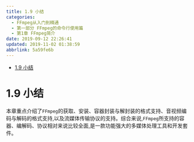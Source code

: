 ```yaml
---
title: 1.9 小结
categories: 
  - FFmpeg从入门到精通
  - 第一部分 FFmpeg的命令行使用篇
  - 第1章 FFmpeg简介
date: 2019-09-12 22:26:41
updated: 2019-11-02 01:38:59
abbrlink: 5a59fe6b
---
```

- [1.9 小结](/ReadingNotes/5a59fe6b/#1-9-小结)

<!--more-->
<script src="https://cdn.bootcss.com/jquery/3.4.0/jquery.slim.min.js"></script>
<script>$(document).ready(function () {$(".post-body > ul:nth-child(1)").hide();});</script>

<!--end-->
# 1.9 小结 #
本章重点介绍了`FFmpeg`的获取、安装、容器封装与解封装的格式支持、音视频编码与解码的格式支持,以及流媒体传输协议的支持。综合来说,`FFmpeg`所支持的容器、编解码、协议相对来说比较全面,是一款功能强大的多媒体处理工具和开发套件。

